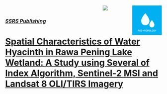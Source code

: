 <a href="https://ssrs.ipb.ac.id/ro-1-forest/"><img src="https://github.com/ipbssrs/RO9-Hydrology/blob/9ef1409124a8bded58cd319a8757d90d31fbbe8d/ADMIN/RO9-hidro.png" align="right" width="95" /><a href="https://ssrs.ipb.ac.id/"><img src="https://github.com/ipbssrs/RO1-Forest/blob/9de66f8d96760f1dd315df2b7af0062259c60ccc/ADMIN/Logo2_kecil.png" align="right" width="95" />
<br /> 

### _**SSRS Publishing**_
# Spatial Characteristics of Water Hyacinth in Rawa Pening Lake Wetland: A Study using Several of Index Algorithm, Sentinel-2 MSI and Landsat 8 OLI/TIRS Imagery

